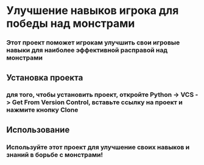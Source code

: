 # Улучшение навыков игрока для победы над монстрами
### Этот проект поможет игрокам улучшить свои игровые навыки для наиболее эффективной расправой над монстрами
## Установка проекта
### для того, чтобы установить проект, откройте Python -> VCS -> Get From Version Control, вставьте ссылку на проект и нажмите кнопку Clone
## Использование
### Используйте этот проект для улучшение своих навыков и знаний в борьбе с монстрами!

